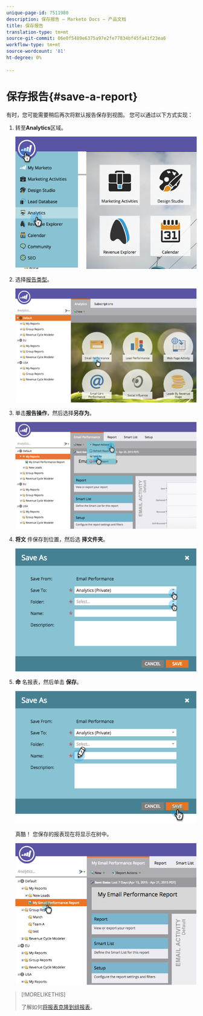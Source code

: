 ```yaml
---
unique-page-id: 7511980
description: 保存报告 — Marketo Docs — 产品文档
title: 保存报告
translation-type: tm+mt
source-git-commit: 06e0f5489e6375a97e2fe77834bf45fa41f23ea6
workflow-type: tm+mt
source-wordcount: '81'
ht-degree: 0%

---
```



# 保存报告{#save-a-report}

有时，您可能需要稍后再次将默认报告保存到视图。 您可以通过以下方式实现：

1. 转至&#x200B;**Analytics**&#x200B;区域。

   ![](assets/image2015-4-30-11-3a50-3a5.png)

1. 选择[报告类型](/help/marketo/product-docs/reporting/basic-reporting/report-types/report-type-overview.md)。

   ![](assets/image2015-4-20-16-3a57-3a42.png)

1. 单击&#x200B;**报告操作**，然后选择&#x200B;**另存为**。

   ![](assets/image2015-4-20-17-3a4-3a11.png)

1. **将文** 件保存到位置，然后选 **择文件夹**。

   ![](assets/image2015-4-20-17-3a33-3a25.png)

1. **命** 名报表，然后单击 **保存**。

   ![](assets/image2015-4-20-17-3a34-3a57.png)

   真酷！ 您保存的报表现在将显示在树中。

   ![](assets/image2015-4-21-11-3a12-3a40.png)

>[!MORELIKETHIS]
>
>了解如何[将报表克隆到组报表](/help/marketo/product-docs/reporting/basic-reporting/report-activity/clone-a-report-to-group-reports.md)。
